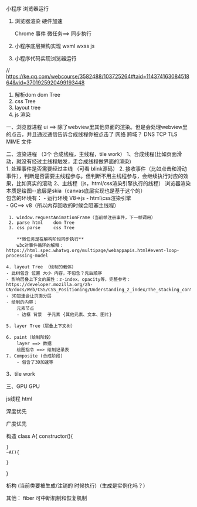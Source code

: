 小程序 浏览器运行

1. 浏览器渲染  硬件加速

    Chrome 事件 微任务==> 同步执行

2. 小程序底层架构实现 wxml wxss js


3. 小程序代码实现浏览器运行


// https://ke.qq.com/webcourse/3582488/103725264#taid=11437416308451864&vid=3701925920499193448

1. 解析dom  dom Tree
2. css Tree 
3. layout tree
4. js
渲染



一、浏览器进程
    ui  ==> 除了webview里其他界面的渲染。但是会处理webview里的点击，并且通过通信告诉合成线程你被点击了
    网络    跨域？ DNS TCP TLS MIME
    文件 

二、渲染进程 （3个 合成线程，主线程，tile work） 
1、合成线程(比如页面滑动，就没有经过主线程触发，走合成线程做界面的渲染)  
    1. 处理事件是否需要经过主线  （可看 blink源码）
    2. 接收事件（比如点击和滑动事件），判断是否需要主线程参与。但判断不用主线程参与，会继续执行对应的效果，比如真实的滚动
2、主线程（js，html/css渲染引擎执行的线程） 
浏览器渲染本质是绘图--底层是skia（canvas底层实现也是基于这个的）   
    包含的环境有：
    - 运行环境 V8=>js 
    - html\css渲染引擎  
    - GC==> v8（所以内存回收的时候会阻塞主线程）
 
     1. window.requestAnimationFrame（当前帧注册事件，下一帧调用）
     2. parse html    dom Tree 
     3. css parse     css Tree
   
        **微任务是在解构阶段同步执行**
        w3c对事件循环的解释： https://html.spec.whatwg.org/multipage/webappapis.html#event-loop-processing-model
        
    4. layout Tree （绘制的载体）
    - 此树包含 位置 大小 内容，不包含？先后顺序
    - 影响层叠上下文的属性：z-index，opacity等，完整参考：https://developer.mozilla.org/zh-CN/docs/Web/CSS/CSS_Positioning/Understanding_z_index/The_stacking_context
    - 3D加速会让页面分层
    - 绘制的内容：
        元素节点
        - 边框 背景  子元素 {其他元素、文本、图片}

    5. layer Tree（层叠上下文树）

    6. paint（绘制阶段） 
        layer ==> 数据 
        绘图指令 ==> 绘制记录表 
    7. Composite (合成阶段)
        - 包含了3D加速等


3、tile work

三、GPU 
    GPU



js线程  html

深度优先 

广度优先 

构造 
class A{
    constructor(){

    }
    ~A(){

    }
}

析构 (当前类要被生成/注销的 时候执行)（生成是实例化吗？）




其他：
    fiber 可中断机制和恢复机制